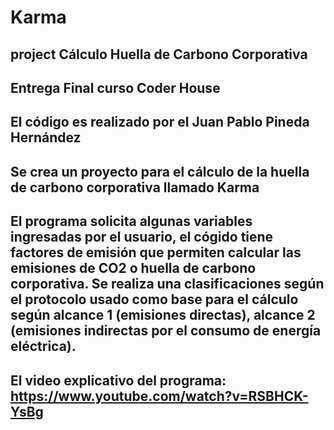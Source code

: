 # Karma
## project Cálculo Huella de Carbono Corporativa
## Entrega Final curso Coder House
## El código es realizado por el Juan Pablo Pineda Hernández
## Se crea un proyecto para el cálculo de la huella de carbono corporativa llamado Karma
## El programa solicita algunas variables ingresadas por el usuario, el cógido tiene factores de emisión que permiten calcular las emisiones de CO2 o huella de carbono corporativa. Se realiza una clasificaciones según el protocolo usado como base para el cálculo según alcance 1 (emisiones directas), alcance 2 (emisiones indirectas por el consumo de energía eléctrica).
## El video explicativo del programa: https://www.youtube.com/watch?v=RSBHCK-YsBg

